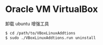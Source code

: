 # Oracle VM VirtualBox

卸载 ubuntu 增强工具
```bash
$ cd /path/to/VBoxLinuxAddtions
$ sudo ./VBoxLinuxAddtions.run uninstall
```
